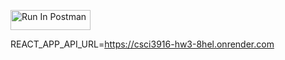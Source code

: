 [<img src="https://run.pstmn.io/button.svg" alt="Run In Postman" style="width: 128px; height: 32px;">](https://app.getpostman.com/run-collection/41591091-f0fc0230-ef2f-499d-b5fd-3f21fc38f661?action=collection%2Ffork&source=rip_markdown&collection-url=entityId%3D41591091-f0fc0230-ef2f-499d-b5fd-3f21fc38f661%26entityType%3Dcollection%26workspaceId%3D20d203b2-5fa1-4169-876c-f1d6740e5574)


REACT_APP_API_URL=https://csci3916-hw3-8hel.onrender.com